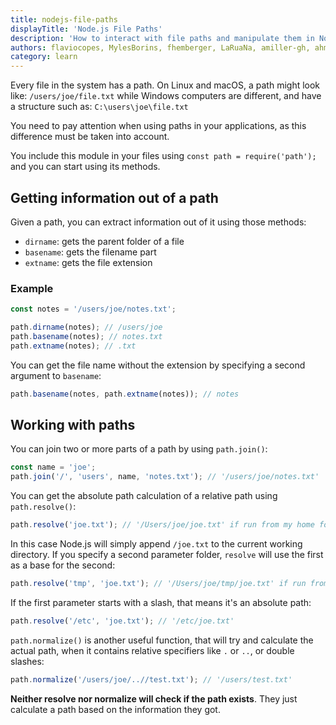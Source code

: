 ```yaml
---
title: nodejs-file-paths
displayTitle: 'Node.js File Paths'
description: 'How to interact with file paths and manipulate them in Node.js'
authors: flaviocopes, MylesBorins, fhemberger, LaRuaNa, amiller-gh, ahmadawais
category: learn
---
```


Every file in the system has a path. On Linux and macOS, a path might look like: `/users/joe/file.txt` while Windows computers are different, and have a structure such as: `C:\users\joe\file.txt`

You need to pay attention when using paths in your applications, as this difference must be taken into account.

You include this module in your files using `const path = require('path');` and you can start using its methods.

## Getting information out of a path

Given a path, you can extract information out of it using those methods:

* `dirname`: gets the parent folder of a file
* `basename`: gets the filename part
* `extname`: gets the file extension

### Example

```js
const notes = '/users/joe/notes.txt';

path.dirname(notes); // /users/joe
path.basename(notes); // notes.txt
path.extname(notes); // .txt
```

You can get the file name without the extension by specifying a second argument to `basename`:

```js
path.basename(notes, path.extname(notes)); // notes
```

## Working with paths

You can join two or more parts of a path by using `path.join()`:

```js
const name = 'joe';
path.join('/', 'users', name, 'notes.txt'); // '/users/joe/notes.txt'
```

You can get the absolute path calculation of a relative path using `path.resolve()`:

```js
path.resolve('joe.txt'); // '/Users/joe/joe.txt' if run from my home folder
```

In this case Node.js will simply append `/joe.txt` to the current working directory. If you specify a second parameter folder, `resolve` will use the first as a base for the second:

```js
path.resolve('tmp', 'joe.txt'); // '/Users/joe/tmp/joe.txt' if run from my home folder
```

If the first parameter starts with a slash, that means it's an absolute path:

```js
path.resolve('/etc', 'joe.txt'); // '/etc/joe.txt'
```

`path.normalize()` is another useful function, that will try and calculate the actual path, when it contains relative specifiers like `.` or `..`, or double slashes:

```js
path.normalize('/users/joe/..//test.txt'); // '/users/test.txt'
```

**Neither resolve nor normalize will check if the path exists**. They just calculate a path based on the information they got.

